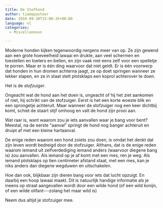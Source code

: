 ```yaml
---
title: De Stofhond
author: tiamopastoor
date: 2016-09-30T15:00:35+00:00
language: nl
categories:
  - Miscellaneous

---
```

Moderne honden kijken tegenwoordig nergens meer van op. Ze zijn gewend aan een grote hoeveelheid lawaai en drukte, aan veel schermen en toestellen en toeters en bellen, en zijn vaak niet eens zelf voor een spelletje te porren. Maar er is één ding waarvoor dat niet geldt. Er is één voorwerp dat honden in hun dromen achterna jaagt, ze op doet springen wanneer ze lekker slapen, en ze in staat stelt plotsklaps een koprol achterover te doen.

Het is de _stofzuiger_.

Ongeacht wat de hond aan het doen is, ongeacht of hij het ziet aankomen of niet, hij schrikt van de stofzuiger. Eerst is het een korte woeste blik en een sprongetje achteruit. Maar wanneer de stofzuiger nog een keer dichtbij komt, schiet de staart stijf omhoog en valt de hond zijn prooi aan.


Wat raar is, want waarom zou je iets aanvallen waar je bang voor bent? Meestal, na de eerste "aanval" springt de hond nog banger achteruit en druipt af met een kleine hartaanval.

De enige reden waarom een hond zoiets zou doen, is omdat het denkt dat zijn leven wordt bedreigd door de stofzuiger. Althans, dat is de enige reden waarom iemand uit zelfverdediging iemand anders (waarvoor diegene bang is) zou aanvallen. Als iemand op je af komt met een mes, ren je weg. Als iemand plotsklaps op tien centimeter afstand staat, met een mes, kan je niks anders dan diegene wegduwen en uitschakelen.

Hoe dan ook, blijkbaar zijn dieren bang voor iets dat lucht opzuigt. En daarbij een hoop lawaai maakt. Dit is natuurlijk handige informatie als je ineens op straat aangevallen wordt door een wilde hond (of een wild konijn, of een wilde olifant---zolang het maar wild is)

Neem dus altijd je stofzuiger mee.